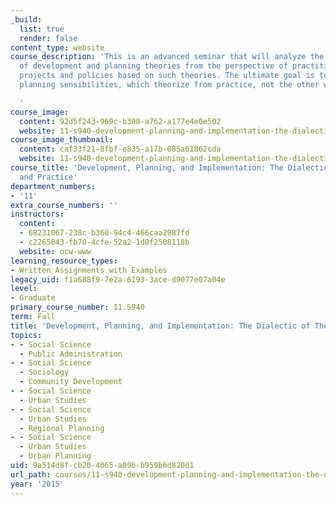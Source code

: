 ```yaml
---
_build:
  list: true
  render: false
content_type: website
course_description: 'This is an advanced seminar that will analyze the effectiveness
  of development and planning theories from the perspective of practitioners who implement
  projects and policies based on such theories. The ultimate goal is to create new
  planning sensibilities, which theorize from practice, not the other way around.

  '
course_image:
  content: 92d5f243-969c-b308-a762-a177e4e0e502
  website: 11-s940-development-planning-and-implementation-the-dialectic-of-theory-and-practice-fall-2015
course_image_thumbnail:
  content: caf33f21-8fbf-e835-a17b-085a61862cda
  website: 11-s940-development-planning-and-implementation-the-dialectic-of-theory-and-practice-fall-2015
course_title: 'Development, Planning, and Implementation: The Dialectic of Theory
  and Practice'
department_numbers:
- '11'
extra_course_numbers: ''
instructors:
  content:
  - 68231067-238c-b360-94c4-466caa2987fd
  - c2265843-fb70-4cfe-52a2-1d8f2508118b
  website: ocw-www
learning_resource_types:
- Written Assignments with Examples
legacy_uid: f1a688f9-7e2a-6193-3ace-d9077e07a04e
level:
- Graduate
primary_course_number: 11.S940
term: Fall
title: 'Development, Planning, and Implementation: The Dialectic of Theory and Practice'
topics:
- - Social Science
  - Public Administration
- - Social Science
  - Sociology
  - Community Development
- - Social Science
  - Urban Studies
- - Social Science
  - Urban Studies
  - Regional Planning
- - Social Science
  - Urban Studies
  - Urban Planning
uid: 9a514d8f-cb20-4065-a09b-b959b6d820d1
url_path: courses/11-s940-development-planning-and-implementation-the-dialectic-of-theory-and-practice-fall-2015
year: '2015'
---
```

